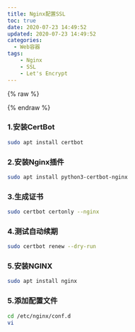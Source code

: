 ```yaml
---
title: Nginx配置SSL
toc: true
date: 2020-07-23 14:49:52
updated: 2020-07-23 14:49:52
categories:
  - Web容器
tags:
    - Nginx
    - SSL
    - Let's Encrypt
---
```


{% raw %}<div class="post-summary">{% endraw %}
在Nginx上配置Let's Encrypt SSL证书。
{% raw %}</div>{% endraw %}

<!-- more -->
<style type="text/css">
.post-summary { display: none; }
</style>

### 1.安装CertBot
``` bash
sudo apt install certbot
```
### 2.安装Nginx插件
``` bash
sudo apt install python3-certbot-nginx
```
### 3.生成证书
``` bash
sudo certbot certonly --nginx
```
### 4.测试自动续期
``` bash
sudo certbot renew --dry-run
```

### 5.安装NGINX

``` bash
sudo apt install nginx
```

### 5.添加配置文件

``` bash
cd /etc/nginx/conf.d
vi 
```